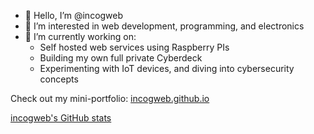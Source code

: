 - 👋 Hello, I’m @incogweb
- 👀 I’m interested in web development, programming, and electronics
- 🌱 I’m currently working on: 
  - Self hosted web services using Raspberry PIs
  - Building my own full private Cyberdeck
  - Experimenting with IoT devices, and diving into cybersecurity concepts  

Check out my mini-portfolio: [incogweb.github.io](https://incogweb.github.io)

[incogweb's GitHub stats]([https://github-readme-stats.vercel.app/api?username=anuraghazra&show=reviews,discussions_started,discussions_answered,prs_merged,prs_merged_percentage](https://github-readme-stats.vercel.app/api/top-langs/?username=incogweb&theme=prussian&langs_count=8))
